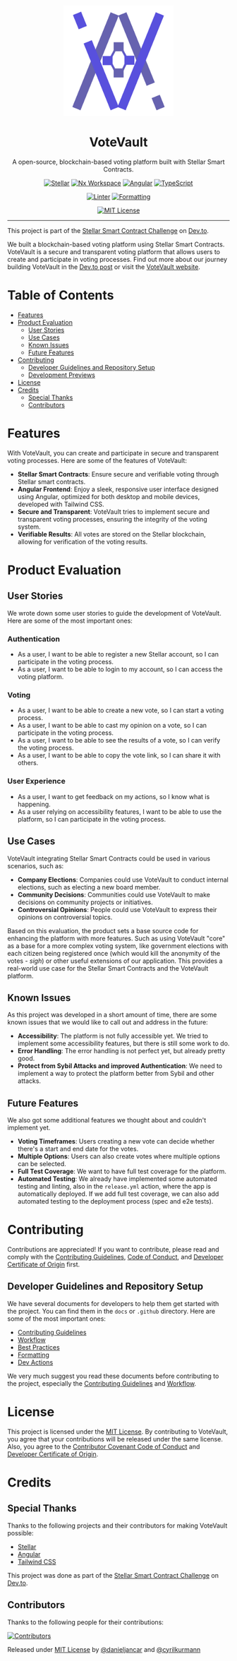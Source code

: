 <div align="center">
    <img src="assets/brand/vv-logo-m.webp" width="250" height="250" alt="VoteVault Logo">
    <h1>VoteVault</h1>
    <p>A open-source, blockchain-based voting platform built with Stellar Smart Contracts.</p>
</div>

<div align="center">

[![Stellar](https://img.shields.io/badge/Stellar-07B5E5?logo=stellar)](https://stellar.org)
[![Nx Workspace](https://img.shields.io/badge/Nx-143055?logo=nx)](https://nx.dev/)
[![Angular](https://img.shields.io/badge/Angular-DD0031?logo=angular)](https://angular.io/)
[![TypeScript](https://img.shields.io/badge/TypeScript-007ACC?logo=typescript&logoColor=white)](https://www.typescriptlang.org/)

[![Linter](https://github.com/danieljancar/votevault/actions/workflows/lint.yml/badge.svg)](https://github.com/danieljancar/votevault/actions/workflows/lint.yml)
[![Formatting](https://github.com/danieljancar/votevault/actions/workflows/format.yml/badge.svg)](https://github.com/danieljancar/votevault/actions/workflows/format.yml)

[![MIT License](https://img.shields.io/badge/License-MIT-blue)](LICENSE)

</div>

---

This project is part of the [Stellar Smart Contract Challenge](https://dev.to/challenges/stellar) on [Dev.to](https://dev.to/).

We built a blockchain-based voting platform using Stellar Smart Contracts. VoteVault is a secure and transparent voting platform that allows users to create and participate in voting processes. Find out more about our journey building VoteVault in the [Dev.to post]() or visit the [VoteVault website]().

# Table of Contents

- [Features](#features)
- [Product Evaluation](#product-evaluation)
  - [User Stories](#user-stories)
  - [Use Cases](#use-cases)
  - [Known Issues](#known-issues)
  - [Future Features](#future-features)
- [Contributing](#contributing)
  - [Developer Guidelines and Repository Setup](#developer-guidelines-and-repository-setup)
  - [Development Previews](#development-previews)
- [License](#license)
- [Credits](#credits)
  - [Special Thanks](#special-thanks)
  - [Contributors](#contributors)

# Features

With VoteVault, you can create and participate in secure and transparent voting processes. Here are some of the features of VoteVault:

- **Stellar Smart Contracts**: Ensure secure and verifiable voting through Stellar smart contracts.
- **Angular Frontend**: Enjoy a sleek, responsive user interface designed using Angular, optimized for both desktop and mobile devices, developed with Tailwind CSS.
- **Secure and Transparent**: VoteVault tries to implement secure and transparent voting processes, ensuring the integrity of the voting system.
- **Verifiable Results**: All votes are stored on the Stellar blockchain, allowing for verification of the voting results.

# Product Evaluation

## User Stories

We wrote down some user stories to guide the development of VoteVault. Here are some of the most important ones:

### Authentication

- As a user, I want to be able to register a new Stellar account, so I can participate in the voting process.
- As a user, I want to be able to login to my account, so I can access the voting platform.

### Voting

- As a user, I want to be able to create a new vote, so I can start a voting process.
- As a user, I want to be able to cast my opinion on a vote, so I can participate in the voting process.
- As a user, I want to be able to see the results of a vote, so I can verify the voting process.
- As a user, I want to be able to copy the vote link, so I can share it with others.

### User Experience

- As a user, I want to get feedback on my actions, so I know what is happening.
- As a user relying on accessibility features, I want to be able to use the platform, so I can participate in the voting process.

## Use Cases

VoteVault integrating Stellar Smart Contracts could be used in various scenarios, such as:

- **Company Elections**: Companies could use VoteVault to conduct internal elections, such as electing a new board member.
- **Community Decisions**: Communities could use VoteVault to make decisions on community projects or initiatives.
- **Controversial Opinions**: People could use VoteVault to express their opinions on controversial topics.

Based on this evaluation, the product sets a base source code for enhancing the platform with more features. Such as using VoteVault "core" as a base for a more complex voting system, like government elections with each citizen being registered once (which would kill the anonymity of the votes - _sigh_) or other useful extensions of our application. This provides a real-world use case for the Stellar Smart Contracts and the VoteVault platform.

## Known Issues

As this project was developed in a short amount of time, there are some known issues that we would like to call out and address in the future:

- **Accessibility**: The platform is not fully accessible yet. We tried to implement some accessibility features, but there is still some work to do.
- **Error Handling**: The error handling is not perfect yet, but already pretty good.
- **Protect from Sybil Attacks and improved Authentication**: We need to implement a way to protect the platform better from Sybil and other attacks.

## Future Features

We also got some additional features we thought about and couldn't implement yet.

- **Voting Timeframes**: Users creating a new vote can decide whether there's a start and end date for the votes.
- **Multiple Options**: Users can also create votes where multiple options can be selected.
- **Full Test Coverage**: We want to have full test coverage for the platform.
- **Automated Testing**: We already have implemented some automated testing and linting, also in the `release.yml` action, where the app is automatically deployed. If we add full test coverage, we can also add automated testing to the deployment process (spec and e2e tests).

# Contributing

Contributions are appreciated! If you want to contribute, please read and comply with the [Contributing Guidelines](.github/CONTRIBUTING.md), [Code of Conduct](.github/CODE_OF_CONDUCT.md), and [Developer Certificate of Origin](.github/DCO.md) first.

## Developer Guidelines and Repository Setup

We have several documents for developers to help them get started with the project. You can find them in the `docs` or `.github` directory. Here are some of the most important ones:

- [Contributing Guidelines](.github/CONTRIBUTING.md)
- [Workflow](docs/WORKFLOW.md)
- [Best Practices](docs/BEST_PRACTICES.md)
- [Formatting](docs/FORMATTING.md)
- [Dev Actions](docs/DEV_ACTIONS.md)

We very much suggest you read these documents before contributing to the project, especially the [Contributing Guidelines](.github/CONTRIBUTING.md) and [Workflow](docs/WORKFLOW.md).

# License

This project is licensed under the [MIT License](LICENSE). By contributing to VoteVault, you agree that your contributions will be released under the same license. Also, you agree to the [Contributor Covenant Code of Conduct](.github/CODE_OF_CONDUCT.md) and [Developer Certificate of Origin](.github/DCO.md).

# Credits

## Special Thanks

Thanks to the following projects and their contributors for making VoteVault possible:

- [Stellar](https://stellar.org)
- [Angular](https://angular.io/)
- [Tailwind CSS](https://tailwindcss.com/)

This project was done as part of the [Stellar Smart Contract Challenge](https://dev.to/challenges/stellar) on [Dev.to](https://dev.to/).

## Contributors

Thanks to the following people for their contributions:

[![Contributors](https://contrib.rocks/image?repo=danieljancar/votevault)](https://github.com/danieljancar/votevault/graphs/contributors)

Released under [MIT License](LICENSE) by [@danieljancar](https://github.com/danieljancar) and [@cyrilkurmann](https://github.com/Gr1ll)
